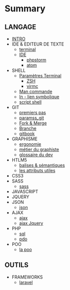 # Summary

## LANGAGE
* [INTRO](README.md)
* IDE & EDITEUR DE TEXTE
    * [terminal](text_editor_ide/terminal.md)
    * [IDE](text_editor_ide)
        * [phpstorm](text_editor_ide/ide_phpstorm.md)
        * [atom](text_editor_ide)
* SHELL
    * [Paramètres Terminal](bash_script/param_terminal.md)
        * [ZSH](bash_script/param_zshrc.md)
        * [virmc](bash_script/vimrc_config.md)
    * [Man commande](bash_script/commande.md)
    * [ln - lien symbolique](bash_script/ln_liensymbolique.md)
    * [script shell](bash_script/info.md)
* GIT
    * [premiers pas](git/learningit.md)
    * [paramss_git](git/params_git.md)
    * [Fork & Merge](git/fork_merge.md)
    * [Branche](git/branch.md)
    * [gitbook](gitbookDoc/gitbook.md)
* GRAPHISME
    * [ergonomie](graphisme/ergonomie.md)
    * [métier du graphiste](graphisme/metierGraphiste.md)
    * [glossaire du dev](graphisme/glossaireDev.md)
* HTLM5
    * [balises & sémantiques](html5/balises.md)
    * [les attributs utiles](html5/attributes.md)
* CSS3
* SASS
    * [sass](sass/sass.md)
* JAVASCRIPT
* JQUERY
* JSON
    * [json](json/jsonfile.md)
* AJAX
    * [ajax](ajax/ajax.md)
    * [ajax Jquery](ajax/jqueryajax.md)
* PHP
    * [sql](php/sql.md)
    * [pdo](php/pdo.md)
* POO
    * [la poo](poo/poo.md)

## OUTILS
* FRAMEWORKS
    * [laravel](laravel/laravel_install.md)
